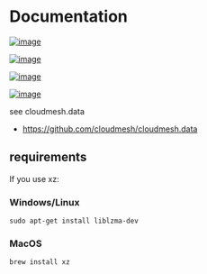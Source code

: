 Documentation
=============


[![image](https://img.shields.io/travis/TankerHQ/cloudmesh-data.svg?branch=main)](https://travis-ci.org/TankerHQ/cloudmesn-data)

[![image](https://img.shields.io/pypi/pyversions/cloudmesh-data.svg)](https://pypi.org/project/cloudmesh-data)

[![image](https://img.shields.io/pypi/v/cloudmesh-data.svg)](https://pypi.org/project/cloudmesh-data/)

[![image](https://img.shields.io/github/license/TankerHQ/python-cloudmesh-data.svg)](https://github.com/TankerHQ/python-cloudmesh-data/blob/main/LICENSE)

see cloudmesh.data

* https://github.com/cloudmesh/cloudmesh.data

## requirements

If you use xz: 

### Windows/Linux
```
sudo apt-get install liblzma-dev
```
### MacOS
```
brew install xz
```
